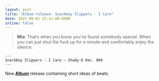 ```yaml
---
layout: post
title: "Album release: Snackboy Slippers - I Care"
date: 2022-08-01 22:11:00-0400
inline: false
---
```


> **Mia**: That’s when you know you’ve found somebody special. When you can just shut the fuck up for a minute and comfortably enjoy the silence.
  
    ---
    Snackboy Slippers - I Care — Shady-O Rec. 004
    ---


New <a href="https://joshuajaeger.github.io/projects/Music/">**Album**</a> release containing short ideas of beats. 
